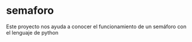 # semaforo
Este proyecto nos ayuda a conocer el funcionamiento de un semáforo con el lenguaje de python
